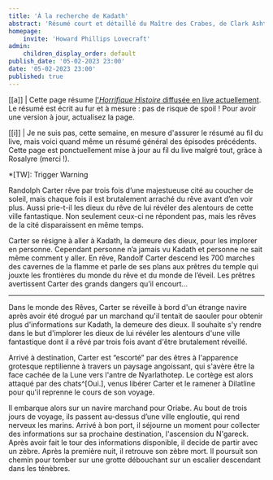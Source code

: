 ```yaml
---
title: 'À la recherche de Kadath'
abstract: 'Résumé court et détaillé du Maître des Crabes, de Clark Ashton Smith !'
homepage:
    invite: 'Howard Phillips Lovecraft'
admin:
    children_display_order: default
publish_date: '05-02-2023 23:00'
date: '05-02-2023 23:00'
published: true
---
```


[[a]]
| Cette page résume [l'_Horrifique Histoire_ diffusée en live actuellement](https://www.twitch.tv/vchabrette). Le résumé est écrit au fur et à mesure : pas de risque de spoil ! Pour avoir une version à jour, actualisez la page.

[[i]]
| Je ne suis pas, cette semaine, en mesure d'assurer le résumé au fil du live, mais voici quand même un résumé général des épisodes précédents. Cette page est ponctuellement mise à jour au fil du live malgré tout, grâce à Rosalyre (merci !).

*[TW]: Trigger Warning

Randolph Carter rêve par trois fois d’une majestueuse cité au coucher de soleil, mais chaque fois il est brutalement arraché du rêve avant d’en voir plus. Aussi prie-t-il les dieux du rêve de lui révéler des alentours de cette ville fantastique. Non seulement ceux-ci ne répondent pas, mais les rêves de la cité disparaissent en même temps.

Carter se résigne à aller à Kadath, la demeure des dieux, pour les implorer en personne. Cependant personne n’a jamais vu Kadath et personne ne sait même comment y aller. En rêve, Randolf Carter descend les 700 marches des cavernes de la flamme et parle de ses plans aux prêtres du temple qui jouxte les frontières du monde du rêve et du monde de l’éveil. Les prêtres avertissent Carter des grands dangers qu’il encourt…

---

Dans le monde des Rêves, Carter se réveille à bord d'un étrange navire après avoir été drogué par un marchand qu'il tentait de saouler pour obtenir plus d'informations sur Kadath, la demeure des dieux. Il souhaite s'y rendre dans le but d'implorer les dieux de lui révéler les alentours d'une ville fantastique dont il a rêvé par trois fois avant d'être brutalement réveillé.

Arrivé à destination, Carter est “escorté” par des êtres à l'apparence grotesque reptilienne à travers un paysage angoissant, qui s'avère être la face cachée de la Lune vers l'antre de Nyarlathotep. Le cortège est alors attaqué par des chats^[Oui.], venus libérer Carter et le ramener à Dilatline pour qu'il reprenne le cours de son voyage.

Il embarque alors sur un navire marchand pour Oriabe. Au bout de trois jours de voyage, ils passent au-dessus d’une ville engloutie, qui rend nerveux les marins. Arrivé à bon port, il séjourne un moment pour collecter des informations sur sa prochaine destination, l'ascension du N'gareck. Après avoir fait le tour des informations disponible, il decide de partir avec un zèbre. Après la première nuit, il retrouve son zèbre mort. Il poursuit son chemin pour tomber sur une grotte débouchant sur un escalier descendant dans les ténèbres.